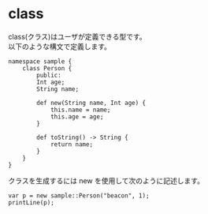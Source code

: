 # class
class(クラス)はユーザが定義できる型です。  
以下のような構文で定義します。
````
namespace sample {
	class Person {
		public:
		Int age;
		String name;

		def new(String name, Int age) {
			this.name = name;
			this.age = age;
		}

		def toString() -> String {
			return name;
		}
	}
}
````
クラスを生成するには new を使用して次のように記述します。
````
var p = new sample::Person("beacon", 1);
printLine(p);
````